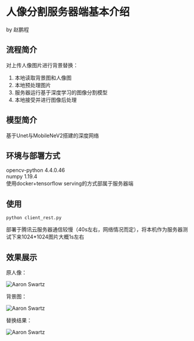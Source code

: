 # 人像分割服务器端基本介绍

by 赵鹏程

## 流程简介  

对上传人像图片进行背景替换：
1. 本地读取背景图和人像图
2. 本地预处理图片
3. 服务器运行基于深度学习的图像分割模型
4. 本地接受并进行图像后处理

##  模型简介

基于Unet与MobileNeV2搭建的深度网络

## 环境与部署方式

opencv-python 4.4.0.46  
numpy 1.19.4  
使用docker+tensorflow serving的方式部属于服务器端  

## 使用  

``python client_rest.py``    

部署于腾讯云服务器通信较慢（40s左右，网络情况而定），将本机作为服务器测试下来1024\*1024图片大概1s左右

## 效果展示

原人像：

![Aaron Swartz](https://raw.githubusercontent.com/sususuyan/aiyinyue/main/Segmentation/tf_serving_backend_codes/test_images/girl4.jpg)

背景图：

![Aaron Swartz](https://raw.githubusercontent.com/sususuyan/aiyinyue/main/Segmentation/tf_serving_backend_codes/test_images/b2.jpg)

替换结果：

![Aaron Swartz](https://raw.githubusercontent.com/sususuyan/aiyinyue/main/Segmentation/tf_serving_backend_codes/test_images/girl4_result.png)


